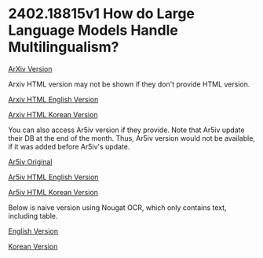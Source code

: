 # 2402.18815v1 How do Large Language Models Handle Multilingualism?

[ArXiv Version](https://arxiv.org/abs/2402.18815v1)

Arxiv HTML version may not be shown if they don't provide HTML version.

[Arxiv HTML English Version](https://raw.githack.com/kh-kim/arxiv-translator/master/papers/2402.18815v1/paper.raw.en.html)

[Arxiv HTML Korean Version](https://raw.githack.com/kh-kim/arxiv-translator/master/papers/2402.18815v1/paper.raw.ko.html)

You can also access Ar5iv version if they provide.
Note that Ar5iv update their DB at the end of the month.
Thus, Ar5iv version would not be available, if it was added before Ar5iv's update.

[Ar5iv Original](https://ar5iv.org/abs/2402.18815v1)

[Ar5iv HTML English Version](https://raw.githack.com/kh-kim/arxiv-translator/master/papers/2402.18815v1/paper.ar5iv.en.html)

[Ar5iv HTML Korean Version](https://raw.githack.com/kh-kim/arxiv-translator/master/papers/2402.18815v1/paper.ar5iv.ko.html)

Below is naive version using Nougat OCR, which only contains text, including table.

[English Version](https://raw.githack.com/kh-kim/arxiv-translator/master/papers/2402.18815v1/paper.en.html)

[Korean Version](https://raw.githack.com/kh-kim/arxiv-translator/master/papers/2402.18815v1/paper.ko.html)